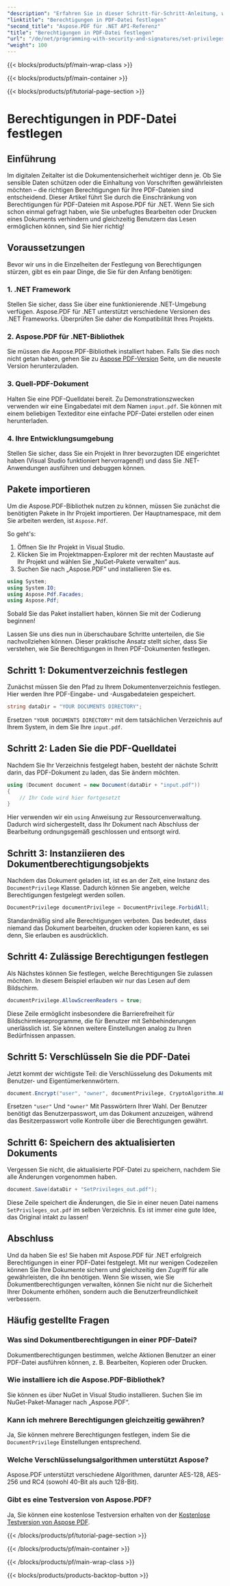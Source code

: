 ```yaml
---
"description": "Erfahren Sie in dieser Schritt-für-Schritt-Anleitung, wie Sie PDF-Berechtigungen mit Aspose.PDF für .NET festlegen. Schützen Sie Ihre Dokumente effektiv."
"linktitle": "Berechtigungen in PDF-Datei festlegen"
"second_title": "Aspose.PDF für .NET API-Referenz"
"title": "Berechtigungen in PDF-Datei festlegen"
"url": "/de/net/programming-with-security-and-signatures/set-privileges/"
"weight": 100
---
```


{{< blocks/products/pf/main-wrap-class >}}

{{< blocks/products/pf/main-container >}}

{{< blocks/products/pf/tutorial-page-section >}}

# Berechtigungen in PDF-Datei festlegen

## Einführung

Im digitalen Zeitalter ist die Dokumentensicherheit wichtiger denn je. Ob Sie sensible Daten schützen oder die Einhaltung von Vorschriften gewährleisten möchten – die richtigen Berechtigungen für Ihre PDF-Dateien sind entscheidend. Dieser Artikel führt Sie durch die Einschränkung von Berechtigungen für PDF-Dateien mit Aspose.PDF für .NET. Wenn Sie sich schon einmal gefragt haben, wie Sie unbefugtes Bearbeiten oder Drucken eines Dokuments verhindern und gleichzeitig Benutzern das Lesen ermöglichen können, sind Sie hier richtig!

## Voraussetzungen

Bevor wir uns in die Einzelheiten der Festlegung von Berechtigungen stürzen, gibt es ein paar Dinge, die Sie für den Anfang benötigen:

### 1. .NET Framework

Stellen Sie sicher, dass Sie über eine funktionierende .NET-Umgebung verfügen. Aspose.PDF für .NET unterstützt verschiedene Versionen des .NET Frameworks. Überprüfen Sie daher die Kompatibilität Ihres Projekts.

### 2. Aspose.PDF für .NET-Bibliothek

Sie müssen die Aspose.PDF-Bibliothek installiert haben. Falls Sie dies noch nicht getan haben, gehen Sie zu [Aspose PDF-Version](https://releases.aspose.com/pdf/net/) Seite, um die neueste Version herunterzuladen.

### 3. Quell-PDF-Dokument

Halten Sie eine PDF-Quelldatei bereit. Zu Demonstrationszwecken verwenden wir eine Eingabedatei mit dem Namen `input.pdf`. Sie können mit einem beliebigen Texteditor eine einfache PDF-Datei erstellen oder einen herunterladen.

### 4. Ihre Entwicklungsumgebung

Stellen Sie sicher, dass Sie ein Projekt in Ihrer bevorzugten IDE eingerichtet haben (Visual Studio funktioniert hervorragend!) und dass Sie .NET-Anwendungen ausführen und debuggen können.

## Pakete importieren

Um die Aspose.PDF-Bibliothek nutzen zu können, müssen Sie zunächst die benötigten Pakete in Ihr Projekt importieren. Der Hauptnamespace, mit dem Sie arbeiten werden, ist `Aspose.Pdf`.

So geht's:

1. Öffnen Sie Ihr Projekt in Visual Studio.
2. Klicken Sie im Projektmappen-Explorer mit der rechten Maustaste auf Ihr Projekt und wählen Sie „NuGet-Pakete verwalten“ aus.
3. Suchen Sie nach „Aspose.PDF“ und installieren Sie es.

```csharp
using System;
using System.IO;
using Aspose.Pdf.Facades;
using Aspose.Pdf;
```

Sobald Sie das Paket installiert haben, können Sie mit der Codierung beginnen!

Lassen Sie uns dies nun in überschaubare Schritte unterteilen, die Sie nachvollziehen können. Dieser praktische Ansatz stellt sicher, dass Sie verstehen, wie Sie Berechtigungen in Ihren PDF-Dokumenten festlegen.

## Schritt 1: Dokumentverzeichnis festlegen

Zunächst müssen Sie den Pfad zu Ihrem Dokumentenverzeichnis festlegen. Hier werden Ihre PDF-Eingabe- und -Ausgabedateien gespeichert.

```csharp
string dataDir = "YOUR DOCUMENTS DIRECTORY";
```
Ersetzen `"YOUR DOCUMENTS DIRECTORY"` mit dem tatsächlichen Verzeichnis auf Ihrem System, in dem Sie Ihre `input.pdf`.

## Schritt 2: Laden Sie die PDF-Quelldatei

Nachdem Sie Ihr Verzeichnis festgelegt haben, besteht der nächste Schritt darin, das PDF-Dokument zu laden, das Sie ändern möchten.

```csharp
using (Document document = new Document(dataDir + "input.pdf"))
{
    // Ihr Code wird hier fortgesetzt
}
```
Hier verwenden wir ein `using` Anweisung zur Ressourcenverwaltung. Dadurch wird sichergestellt, dass Ihr Dokument nach Abschluss der Bearbeitung ordnungsgemäß geschlossen und entsorgt wird.

## Schritt 3: Instanziieren des Dokumentberechtigungsobjekts

Nachdem das Dokument geladen ist, ist es an der Zeit, eine Instanz des `DocumentPrivilege` Klasse. Dadurch können Sie angeben, welche Berechtigungen festgelegt werden sollen.

```csharp
DocumentPrivilege documentPrivilege = DocumentPrivilege.ForbidAll;
```
Standardmäßig sind alle Berechtigungen verboten. Das bedeutet, dass niemand das Dokument bearbeiten, drucken oder kopieren kann, es sei denn, Sie erlauben es ausdrücklich.

## Schritt 4: Zulässige Berechtigungen festlegen

Als Nächstes können Sie festlegen, welche Berechtigungen Sie zulassen möchten. In diesem Beispiel erlauben wir nur das Lesen auf dem Bildschirm.

```csharp
documentPrivilege.AllowScreenReaders = true;
```
Diese Zeile ermöglicht insbesondere die Barrierefreiheit für Bildschirmleseprogramme, die für Benutzer mit Sehbehinderungen unerlässlich ist. Sie können weitere Einstellungen analog zu Ihren Bedürfnissen anpassen.

## Schritt 5: Verschlüsseln Sie die PDF-Datei

Jetzt kommt der wichtigste Teil: die Verschlüsselung des Dokuments mit Benutzer- und Eigentümerkennwörtern.

```csharp
document.Encrypt("user", "owner", documentPrivilege, CryptoAlgorithm.AESx128, false);
```
Ersetzen `"user"` Und `"owner"` Mit Passwörtern Ihrer Wahl. Der Benutzer benötigt das Benutzerpasswort, um das Dokument anzuzeigen, während das Besitzerpasswort volle Kontrolle über die Berechtigungen gewährt. 

## Schritt 6: Speichern des aktualisierten Dokuments

Vergessen Sie nicht, die aktualisierte PDF-Datei zu speichern, nachdem Sie alle Änderungen vorgenommen haben.

```csharp
document.Save(dataDir + "SetPrivileges_out.pdf");
```
Diese Zeile speichert die Änderungen, die Sie in einer neuen Datei namens `SetPrivileges_out.pdf` im selben Verzeichnis. Es ist immer eine gute Idee, das Original intakt zu lassen!

## Abschluss

Und da haben Sie es! Sie haben mit Aspose.PDF für .NET erfolgreich Berechtigungen in einer PDF-Datei festgelegt. Mit nur wenigen Codezeilen können Sie Ihre Dokumente sichern und gleichzeitig den Zugriff für alle gewährleisten, die ihn benötigen. Wenn Sie wissen, wie Sie Dokumentberechtigungen verwalten, können Sie nicht nur die Sicherheit Ihrer Dokumente erhöhen, sondern auch die Benutzerfreundlichkeit verbessern. 

## Häufig gestellte Fragen

### Was sind Dokumentberechtigungen in einer PDF-Datei?  
Dokumentberechtigungen bestimmen, welche Aktionen Benutzer an einer PDF-Datei ausführen können, z. B. Bearbeiten, Kopieren oder Drucken.

### Wie installiere ich die Aspose.PDF-Bibliothek?  
Sie können es über NuGet in Visual Studio installieren. Suchen Sie im NuGet-Paket-Manager nach „Aspose.PDF“.

### Kann ich mehrere Berechtigungen gleichzeitig gewähren?  
Ja, Sie können mehrere Berechtigungen festlegen, indem Sie die `DocumentPrivilege` Einstellungen entsprechend.

### Welche Verschlüsselungsalgorithmen unterstützt Aspose?  
Aspose.PDF unterstützt verschiedene Algorithmen, darunter AES-128, AES-256 und RC4 (sowohl 40-Bit als auch 128-Bit).

### Gibt es eine Testversion von Aspose.PDF?  
Ja, Sie können eine kostenlose Testversion erhalten von der [Kostenlose Testversion von Aspose PDF](https://releases.aspose.com/).

{{< /blocks/products/pf/tutorial-page-section >}}

{{< /blocks/products/pf/main-container >}}

{{< /blocks/products/pf/main-wrap-class >}}

{{< blocks/products/products-backtop-button >}}